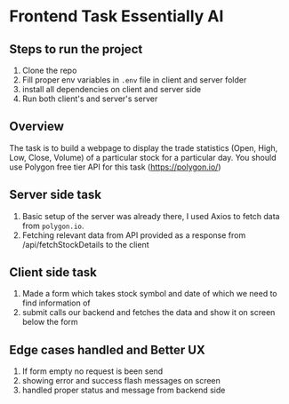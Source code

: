# Frontend Task Essentially AI

## Steps to run the project
1. Clone the repo
2. Fill proper env variables in `.env` file in client and server folder
3. install all dependencies on client and server side
4. Run both client's and server's server

## Overview
The task is to build a webpage to display the trade statistics (Open, High, Low, Close, Volume) of a particular stock for a particular day. You should use Polygon free tier API for this task (https://polygon.io/)

## Server side task
1. Basic setup of the server was already there, I used Axios to fetch data from `polygon.io`.
2. Fetching relevant data from API provided as a response from /api/fetchStockDetails to the client

## Client side task
1. Made a form which takes stock symbol and date of which we need to find information of
2. submit calls our backend and fetches the data and show it on screen below the form

## Edge cases handled and Better UX
1. If form empty no request is been send
2. showing error and success flash messages on screen
3. handled proper status and message from backend side
